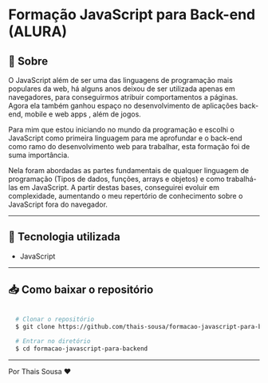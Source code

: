 # Formação JavaScript para Back-end (ALURA)

## 📜 Sobre

O JavaScript além de ser uma das linguagens de programação mais populares da web, há alguns anos deixou de ser utilizada apenas em navegadores, para conseguirmos atribuir comportamentos a páginas. Agora ela também ganhou espaço no desenvolvimento de aplicações back-end, mobile e web apps , além de jogos.

Para mim que estou iniciando no mundo da programação e escolhi o JavaScript como primeira linguagem para me aprofundar e o back-end como ramo do desenvolvimento web para trabalhar, esta formação foi de suma importância.

Nela foram abordadas as partes fundamentais de qualquer linguagem de programação (Tipos de dados, funções, arrays e objetos) e como trabalhá-las em JavaScript.
A partir destas bases, conseguirei evoluir em complexidade, aumentando o meu repertório de conhecimento sobre o JavaScript fora do navegador. 

---
## 🚀 Tecnologia utilizada

- JavaScript

---

## 📥 Como baixar o repositório

```bash

  # Clonar o repositório
  $ git clone https://github.com/thais-sousa/formacao-javascript-para-backend.git
  
  # Entrar no diretório
  $ cd formacao-javascript-para-backend

 ```
---
Por Thais Sousa ❤
